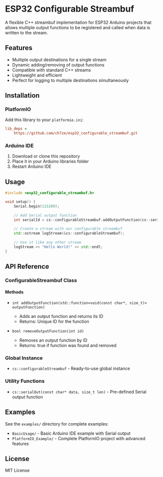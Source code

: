# ESP32 Configurable Streambuf

A flexible C++ streambuf implementation for ESP32 Arduino projects that allows multiple output functions to be registered and called when data is written to the stream.

## Features

- Multiple output destinations for a single stream
- Dynamic adding/removing of output functions
- Compatible with standard C++ streams
- Lightweight and efficient
- Perfect for logging to multiple destinations simultaneously

## Installation

### PlatformIO

Add this library to your `platformio.ini`:

```ini
lib_deps = 
    https://github.com/ch7ze/esp32_configurable_streambuf.git
```

### Arduino IDE

1. Download or clone this repository
2. Place it in your Arduino libraries folder
3. Restart Arduino IDE

## Usage

```cpp
#include <esp32_configurable_streambuf.h>

void setup() {
    Serial.begin(115200);
    
    // Add Serial output function
    int serialId = cs::configurableStreambuf.addOutputFunction(cs::serialOut);
    
    // Create a stream with our configurable streambuf
    std::ostream logStream(&cs::configurableStreambuf);
    
    // Use it like any other stream
    logStream << "Hello World!" << std::endl;
}
```

## API Reference

### ConfigurableStreambuf Class

#### Methods

- `int addOutputFunction(std::function<void(const char*, size_t)> outputFunction)`
  - Adds an output function and returns its ID
  - Returns: Unique ID for the function

- `bool removeOutputFunction(int id)`
  - Removes an output function by ID
  - Returns: true if function was found and removed

### Global Instance

- `cs::configurableStreambuf` - Ready-to-use global instance

### Utility Functions

- `cs::serialOut(const char* data, size_t len)` - Pre-defined Serial output function

## Examples

See the `examples/` directory for complete examples:

- `BasicUsage/` - Basic Arduino IDE example with Serial output
- `PlatformIO_Example/` - Complete PlatformIO project with advanced features

## License

MIT License